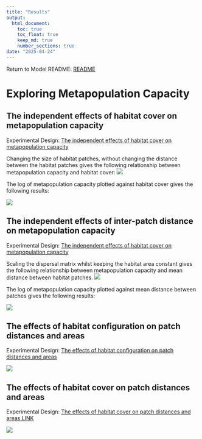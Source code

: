 ```yaml
---
title: "Results"
output: 
  html_document: 
    toc: true
    toc_float: true
    keep_md: true
    number_sections: true
date: "2025-04-24"
---
```

Return to Model README: [README](https://github.com/benjhodgson/metapop_capacity_matrix/blob/main/README.md)

# Exploring Metapopulation Capacity
## The independent effects of habitat cover on metapopulation capacity

Experimental Design: [The independent effects of habitat cover on metapopulation capacity](https://github.com/benjhodgson/metapop_capacity_matrix/blob/main/Documentation/Experimental-Design.md#the-independent-effects-of-habitat-cover-on-metapopulation-capacity)

Changing the size of habitat patches, without changing the distance between the habitat patches gives the following relationship between metapopulation capacity and habitat cover:
![](Results_files/figure-html/area_landscapes_results-1.png)<!-- -->

The log of metapopulation capacity plotted against habitat cover gives the following results:

![](Results_files/figure-html/area_landscapes_log_results-1.png)<!-- -->

## The independent effects of inter-patch distance on metapopulation capacity 

Experimental Design: [The independent effects of habitat cover on metapopulation capacity](https://github.com/benjhodgson/metapop_capacity_matrix/blob/main/Documentation/Experimental-Design.md#the-independent-effects-of-inter-patch-distance-on-metapopulation-capacity)

Scaling the dispersal matrix whilst keeping the habitat area constant gives the following relationship between metapopulation capacity and mean distance between habitat patches.
![](Results_files/figure-html/dispersal_landscapes_results-1.png)<!-- -->


The log of metapopulation capacity plotted against mean distance between patches gives the following results:

![](Results_files/figure-html/distance_landscapes_log_results-1.png)<!-- -->

## The effects of habitat configuration on patch distances and areas

Experimental Design: [The effects of habitat configuration on patch distances and areas](https://github.com/benjhodgson/metapop_capacity_matrix/blob/main/Documentation/Experimental-Design.md#the-effects-of-habitat-configuration-on-patch-distances-and-areas)

![](Results_files/figure-html/config_distance_results-1.png)<!-- -->


## The effects of habitat cover on patch distances and areas

Experimental Design: [The effects of habitat cover on patch distances and areas LINK]()

![](Results_files/figure-html/cover_distance_results-1.png)<!-- -->

